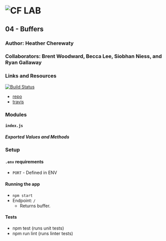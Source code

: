 ![CF](http://i.imgur.com/7v5ASc8.png) LAB
=================================================

## 04 - Buffers

### Author: Heather Cherewaty

### Collaborators:  Brent Woodward, Becca Lee, Siobhan Niess, and Ryan Gallaway

### Links and Resources
[![Build Status](https://www.travis-ci.com/hcherewaty/04-buffers.svg?branch=master)](https://www.travis-ci.com/hcherewaty/04-buffers)

* [repo](https://github.com/hcherewaty/04-buffers)
* [travis](https://www.travis-ci.com/hcherewaty/04-buffers)


### Modules
#### `index.js`
##### Exported Values and Methods

### Setup
#### `.env` requirements
* `PORT` - Defined in ENV

#### Running the app
* `npm start`
* Endpoint: `/`
  * Returns buffer.


#### Tests
* npm test (runs unit tests)
* npm run lint (runs linter tests)


